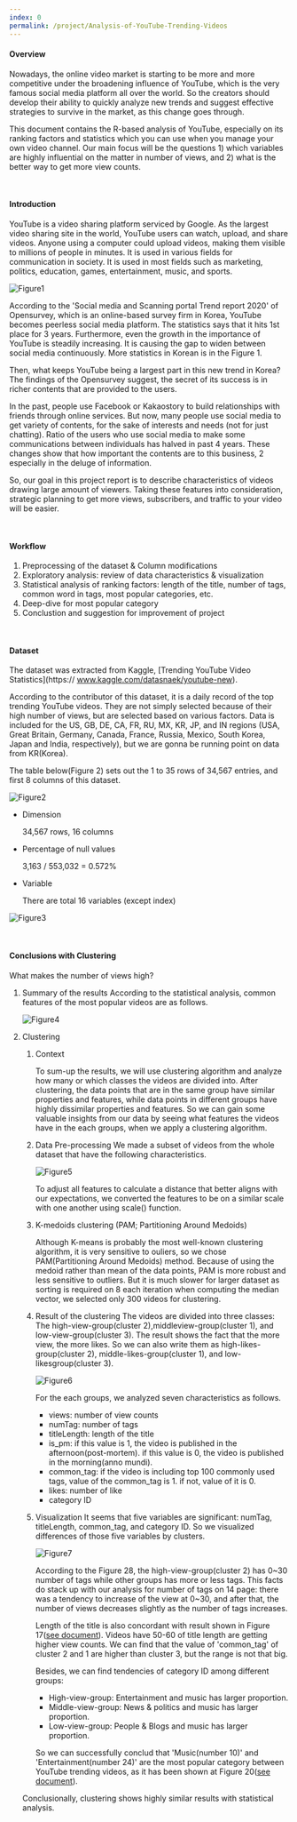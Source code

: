 ```yaml
---
index: 0
permalink: /project/Analysis-of-YouTube-Trending-Videos
---
```


#### **Overview**

Nowadays, the online video market is starting to be more and more competitive under
the broadening influence of YouTube, which is the very famous social media platform all
over the world.
So the creators should develop their ability to quickly analyze new trends
and suggest effective strategies to survive in the market, as this change goes through.

This document contains the R-based analysis of YouTube, especially on its ranking
factors and statistics which you can use when you manage your own video channel.
Our main focus will be the questions 1) which variables are highly influential on the matter in
number of views, and 2) what is the better way to get more view counts.

<br>

#### **Introduction**

YouTube is a video sharing platform serviced by Google.
As the largest video sharing site in the world, YouTube users can watch, upload, and share videos.
Anyone using a computer could upload videos, making them visible to millions of people in minutes.
It is used in various fields for communication in society.
It is used in most fields such as marketing, politics, education, games, entertainment, music, and sports.

![Figure1](/assets/project/Analysis-of-YouTube-Trending-Videos/Figure1.PNG)

According to the 'Social media and Scanning portal Trend report 2020' of Opensurvey,
which is an online-based survey firm in Korea, YouTube becomes peerless social media
platform.
The statistics says that it hits 1st place for 3 years. Furthermore, even the growth in the importance of YouTube is steadily increasing.
It is causing the gap to widen between social media continuously.
More statistics in Korean is in the Figure 1.

Then, what keeps YouTube being a largest part in this new trend in Korea?
The findings of the Opensurvey suggest, the secret of its success is in richer contents that are provided to the users.

In the past, people use Facebook or Kakaostory to build relationships with friends through online services.
But now, many people use social media to get variety of contents, for the sake of interests and needs (not for just chatting).
Ratio of the users who use social media to make some communications between individuals has halved in past 4 years.
These changes show that how important the contents are to this business, 2 especially in the deluge of information.

So, our goal in this project report is to describe characteristics of videos drawing large
amount of viewers.
Taking these features into consideration, strategic planning to get more views, subscribers, and traffic to your video will be easier.

<br>

#### **Workflow**

1. Preprocessing of the dataset & Column modifications
2. Exploratory analysis: review of data characteristics & visualization
3. Statistical analysis of ranking factors: length of the title, number of tags, common
   word in tags, most popular categories, etc.
4. Deep-dive for most popular category
5. Conclustion and suggestion for improvement of project

<br>

#### **Dataset**

The dataset was extracted from Kaggle, [Trending YouTube Video Statistics](https://
www.kaggle.com/datasnaek/youtube-new).

According to the contributor of this dataset, it is a daily record of the top trending
YouTube videos.
They are not simply selected because of their high number of views, but are selected based on various factors. Data is included for the US, GB, DE, CA, FR, RU, MX, KR, JP, and IN regions (USA, Great Britain, Germany, Canada, France, Russia, Mexico, South Korea, Japan and India, respectively), but we are gonna be running point on data from KR(Korea).

The table below(Figure 2) sets out the 1 to 35 rows of 34,567 entries, and first 8 columns of this dataset.

![Figure2](/assets/project/Analysis-of-YouTube-Trending-Videos/Figure2.PNG)

- Dimension

  34,567 rows, 16 columns

- Percentage of null values

  3,163 / 553,032 = 0.572%

- Variable

  There are total 16 variables (except index)

![Figure3](/assets/project/Analysis-of-YouTube-Trending-Videos/Figure3.PNG)

<br>

#### **Conclusions with Clustering**

What makes the number of views high?

1.  Summary of the results
    According to the statistical analysis, common features of the most popular videos are
    as follows.

    ![Figure4](/assets/project/Analysis-of-YouTube-Trending-Videos/Figure4.PNG)

2.  Clustering

    1.  Context

        To sum-up the results, we will use clustering algorithm and analyze how many or
        which classes the videos are divided into.
        After clustering, the data points that are in the same group have similar properties and features, while data points in different groups have highly dissimilar properties and features.
        So we can gain some valuable insights from our data by seeing what features the videos have in the each groups, when we apply a clustering algorithm.

    2.  Data Pre-processing
        We made a subset of videos from the whole dataset that have the following characteristics.

        ![Figure5](/assets/project/Analysis-of-YouTube-Trending-Videos/Figure5.PNG)

        To adjust all features to calculate a distance that better aligns with our expectations, we converted the features to be on a similar scale with one another using scale() function.

    3.  K-medoids clustering (PAM; Partitioning Around Medoids)

        Although K-means is probably the most well-known clustering algorithm, it is very
        sensitive to ouliers, so we chose PAM(Partitioning Around Medoids) method.
        Because of using the medoid rather than mean of the data points, PAM is more robust and less sensitive to outliers.
        But it is much slower for larger dataset as sorting is required on 8 each iteration when computing the median vector, we selected only 300 videos for clustering.

    4.  Result of the clustering
        The videos are divided into three classes: The high-view-group(cluster 2),middleview-group(cluster 1), and low-view-group(cluster 3).
        The result shows the fact that the more view, the more likes.
        So we can also write them as high-likes-group(cluster 2), middle-likes-group(cluster 1), and low-likesgroup(cluster 3).

        ![Figure6](/assets/project/Analysis-of-YouTube-Trending-Videos/Figure6.PNG)

        For the each groups, we analyzed seven characteristics as follows.

        - views: number of view counts
        - numTag: number of tags
        - titleLength: length of the title
        - is_pm: if this value is 1, the video is published in the afternoon(post-mortem). if
          this value is 0, the video is published in the morning(anno mundi).
        - common_tag: if the video is including top 100 commonly used tags, value of the
          common_tag is 1. if not, value of it is 0.
        - likes: number of like
        - category ID

    5.  Visualization
        It seems that five variables are significant: numTag, titleLength, common_tag, and
        category ID.
        So we visualized differences of those five variables by clusters.

        ![Figure7](/assets/project/Analysis-of-YouTube-Trending-Videos/Figure7.PNG)

        According to the Figure 28, the high-view-group(cluster 2) has 0~30 number of tags while other groups has more or less tags.
        This facts do stack up with our analysis for number of tags on 14 page: there was a tendency to increase of the view at 0~30, and after that, the number of views decreases slightly as the number of tags increases.

        Length of the title is also concordant with result shown in Figure 17([see document](https://github.com/Heejinee3/Data-Science/blob/master/Report.pdf)).
        Videos have 50-60 of title length are getting higher view counts.
        We can find that the value of 'common_tag' of cluster 2 and 1 are higher than cluster 3, but the range is not that big.

        Besides, we can find tendencies of category ID among different groups:

        - High-view-group: Entertainment and music has larger proportion.
        - Middle-view-group: News & politics and music has larger proportion.
        - Low-view-group: People & Blogs and music has larger proportion.

        So we can successfully conclud that 'Music(number 10)' and 'Entertainment(number
        24)' are the most popular category between YouTube trending videos, as it has been
        shown at Figure 20([see document](https://github.com/Heejinee3/Data-Science/blob/master/Report.pdf)).

    Conclusionally, clustering shows highly similar results with statistical analysis.
